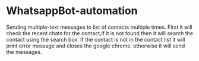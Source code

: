 # WhatsappBot-automation
Sending multiple-text messages to list of contacts multiple times.
First it will check the recent chats for the contact,if it is not found then it will search the contact using the search box.
If the contact is not in the contact list it will print error message and closes the google chrome.
otherwise it will send the messages.
